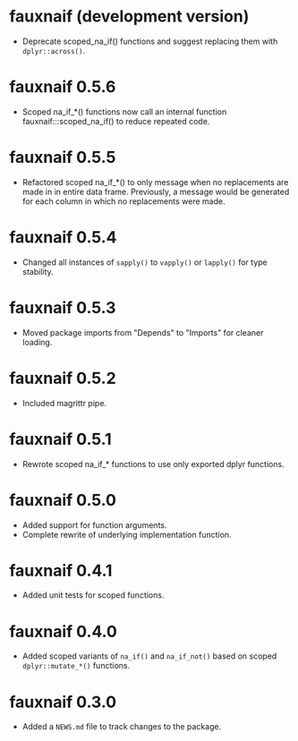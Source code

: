 # fauxnaif (development version)

* Deprecate scoped_na_if() functions and suggest replacing them with `dplyr::across()`.

# fauxnaif 0.5.6

* Scoped na_if_*() functions now call an internal function
  fauxnaif:::scoped_na_if() to reduce repeated code.

# fauxnaif 0.5.5

* Refactored scoped na_if_*() to only message when no replacements are made in
  in entire data frame. Previously, a message would be generated for each column
  in which no replacements were made.

# fauxnaif 0.5.4

* Changed all instances of `sapply()` to `vapply()` or `lapply()` for type
  stability.

# fauxnaif 0.5.3

* Moved package imports from "Depends" to "Imports" for cleaner loading.

# fauxnaif 0.5.2

* Included magrittr pipe.

# fauxnaif 0.5.1

* Rewrote scoped na_if_* functions to use only exported dplyr functions.

# fauxnaif 0.5.0

* Added support for function arguments.
* Complete rewrite of underlying implementation function.

# fauxnaif 0.4.1

* Added unit tests for scoped functions.

# fauxnaif 0.4.0

* Added scoped variants of `na_if()` and `na_if_not()` based on scoped
  `dplyr::mutate_*()` functions.

# fauxnaif 0.3.0

* Added a `NEWS.md` file to track changes to the package.
